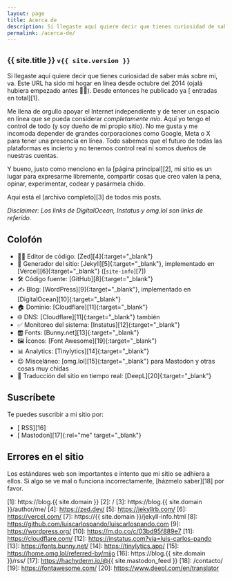 ```yaml
---
layout: page
title: Acerca de
description: Si llegaste aquí quiere decir que tienes curiosidad de saber más sobre mi, va. Este URL ha sido mi hogar en línea desde octubre del 2014 (ojalá hubiera empezado antes 🤦‍♂️). Desde entonces he publicado ya (abre este link para ver el número) entradas en total. Me llena de orgullo apoyar el Internet independiente y de tener un espacio en línea que se pueda considerar *completamente mío*. Aquí yo tengo el control de todo (y soy dueño de mi propio sitio). No me gusta y me incomoda depender de grandes corporaciones como Google, Meta o X para tener una presencia en línea. Todo sabemos que el futuro de todas las plataformas es incierto y no tenemos control real ni somos dueños de nuestras cuentas. Y bueno, justo como menciono en la página principal, mi sitio es un lugar para expresarme libremente, compartir cosas que creo valen la pena, opinar, experimentar, codear y pasármela chido.
permalink: /acerca-de/
---
```


<h2 class="subtitulo text-center"><small>{{ site.title }} <code>v{{ site.version }}</code></small></h2>

Si llegaste aquí quiere decir que tienes curiosidad de saber más sobre mi, va. Este URL ha sido mi hogar en línea desde octubre del 2014 (ojalá hubiera empezado antes 🤦‍♂️). Desde entonces he publicado ya [<span id="contador-posts"></span> entradas en total][1].

Me llena de orgullo apoyar el Internet independiente y de tener un espacio en línea que se pueda considerar *completamente mío*. Aquí yo tengo el control de todo (y soy dueño de mi propio sitio). No me gusta y me incomoda depender de grandes corporaciones como Google, Meta o X para tener una presencia en línea. Todo sabemos que el futuro de todas las plataformas es incierto y no tenemos control real ni somos dueños de nuestras cuentas.

Y bueno, justo como menciono en la [página principal][2], mi sitio es un lugar para expresarme libremente, compartir cosas que creo valen la pena, opinar, experimentar, codear y pasármela chido.

Aquí está el [archivo completo][3] de todos mis posts.

*Disclaimer: Los links de DigitalOcean, Instatus y omg.lol son links de referido.*

## Colofón

- 👨‍💻 Editor de código: [Zed][4]{:target="_blank"}
- 🤖 Generador del sitio: [Jekyll][5]{:target="_blank"}, implementado en [Vercel][6]{:target="_blank"} ([<code>site-info</code>][7])
- 🛠️ Código fuente: [GitHub][8]{:target="_blank"}
- ✍️ Blog: [WordPress][9]{:target="_blank"}, implementado en [DigitalOcean][10]{:target="_blank"}
- 🏠 Dominio: [Cloudflare][11]{:target="_blank"}
- 🌐 DNS: [Cloudflare][11]{:target="_blank"} también
- ✅ Monitoreo del sistema: [Instatus][12]{:target="_blank"}
- 🆎 Fonts: [Bunny.net][13]{:target="_blank"}
- 🖼️ Íconos: [Font Awesome][19]{:target="_blank"}
- 📊 Analytics: [Tinylytics][14]{:target="_blank"}
- 😉 Misceláneo: [omg.lol][15]{:target="_blank"} para Mastodon y otras cosas muy chidas
- 💬 Traducción del sitio en tiempo real: [DeepL][20]{:target="_blank"}

## Suscríbete

Te puedes suscribir a mi sitio por:
- [<i class="fas fa-rss"></i> RSS][16]
- [<i class="fa-brands fa-mastodon"></i> Mastodon][17]{:rel="me" target="_blank"}

## Errores en el sitio

Los estándares web son importantes e intento que mi sitio se adhiera a ellos. Si algo se ve mal o funciona incorrectamente, [házmelo saber][18] por favor.

[1]: https://blog.{{ site.domain }}
[2]: /
[3]: https://blog.{{ site.domain }}/author/me/
[4]: https://zed.dev/
[5]: https://jekyllrb.com/
[6]: https://vercel.com/
[7]: https://{{ site.domain }}/jekyll-info.html
[8]: https://github.com/luiscarlospando/luiscarlospando.com
[9]: https://wordpress.org/
[10]: https://m.do.co/c/03bd95f889e7
[11]: https://cloudflare.com/
[12]: https://instatus.com?via=luis-carlos-pando
[13]: https://fonts.bunny.net/
[14]: https://tinylytics.app/
[15]: https://home.omg.lol/referred-by/mijo
[16]: https://blog.{{ site.domain }}/rss/
[17]: https://hachyderm.io/@{{ site.mastodon_feed }}
[18]: /contacto/
[19]: https://fontawesome.com/
[20]: https://www.deepl.com/en/translator
